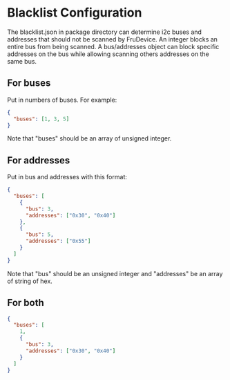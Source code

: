 ﻿# Blacklist Configuration

The blacklist.json in package directory can determine i2c buses and addresses
that should not be scanned by FruDevice. An integer blocks an entire bus from
being scanned. A bus/addresses object can block specific addresses on the bus
while allowing scanning others addresses on the same bus.

## For buses

Put in numbers of buses. For example:

```json
{
  "buses": [1, 3, 5]
}
```

Note that "buses" should be an array of unsigned integer.

## For addresses

Put in bus and addresses with this format:

```json
{
  "buses": [
    {
      "bus": 3,
      "addresses": ["0x30", "0x40"]
    },
    {
      "bus": 5,
      "addresses": ["0x55"]
    }
  ]
}
```

Note that "bus" should be an unsigned integer and "addresses" be an array of
string of hex.

## For both

```json
{
  "buses": [
    1,
    {
      "bus": 3,
      "addresses": ["0x30", "0x40"]
    }
  ]
}
```

